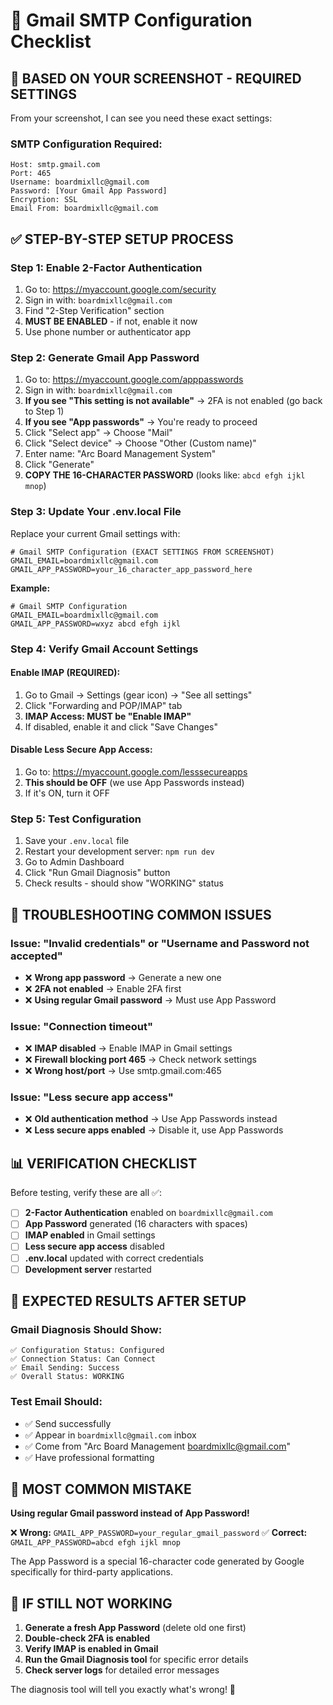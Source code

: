 # 📧 Gmail SMTP Configuration Checklist

## 🎯 **BASED ON YOUR SCREENSHOT - REQUIRED SETTINGS**

From your screenshot, I can see you need these exact settings:

### **SMTP Configuration Required:**
```
Host: smtp.gmail.com
Port: 465
Username: boardmixllc@gmail.com  
Password: [Your Gmail App Password]
Encryption: SSL
Email From: boardmixllc@gmail.com
```

## ✅ **STEP-BY-STEP SETUP PROCESS**

### **Step 1: Enable 2-Factor Authentication**
1. Go to: https://myaccount.google.com/security
2. Sign in with: `boardmixllc@gmail.com`
3. Find "2-Step Verification" section
4. **MUST BE ENABLED** - if not, enable it now
5. Use phone number or authenticator app

### **Step 2: Generate Gmail App Password**
1. Go to: https://myaccount.google.com/apppasswords
2. Sign in with: `boardmixllc@gmail.com`
3. **If you see "This setting is not available"** → 2FA is not enabled (go back to Step 1)
4. **If you see "App passwords"** → You're ready to proceed
5. Click "Select app" → Choose "Mail"
6. Click "Select device" → Choose "Other (Custom name)"
7. Enter name: "Arc Board Management System"
8. Click "Generate"
9. **COPY THE 16-CHARACTER PASSWORD** (looks like: `abcd efgh ijkl mnop`)

### **Step 3: Update Your .env.local File**
Replace your current Gmail settings with:

```env
# Gmail SMTP Configuration (EXACT SETTINGS FROM SCREENSHOT)
GMAIL_EMAIL=boardmixllc@gmail.com
GMAIL_APP_PASSWORD=your_16_character_app_password_here
```

**Example:**
```env
# Gmail SMTP Configuration
GMAIL_EMAIL=boardmixllc@gmail.com
GMAIL_APP_PASSWORD=wxyz abcd efgh ijkl
```

### **Step 4: Verify Gmail Account Settings**

#### **Enable IMAP (REQUIRED):**
1. Go to Gmail → Settings (gear icon) → "See all settings"
2. Click "Forwarding and POP/IMAP" tab
3. **IMAP Access: MUST be "Enable IMAP"**
4. If disabled, enable it and click "Save Changes"

#### **Disable Less Secure App Access:**
1. Go to: https://myaccount.google.com/lesssecureapps
2. **This should be OFF** (we use App Passwords instead)
3. If it's ON, turn it OFF

### **Step 5: Test Configuration**
1. Save your `.env.local` file
2. Restart your development server: `npm run dev`
3. Go to Admin Dashboard
4. Click "Run Gmail Diagnosis" button
5. Check results - should show "WORKING" status

## 🔧 **TROUBLESHOOTING COMMON ISSUES**

### **Issue: "Invalid credentials" or "Username and Password not accepted"**
- ❌ **Wrong app password** → Generate a new one
- ❌ **2FA not enabled** → Enable 2FA first
- ❌ **Using regular Gmail password** → Must use App Password

### **Issue: "Connection timeout"**
- ❌ **IMAP disabled** → Enable IMAP in Gmail settings
- ❌ **Firewall blocking port 465** → Check network settings
- ❌ **Wrong host/port** → Use smtp.gmail.com:465

### **Issue: "Less secure app access"**
- ❌ **Old authentication method** → Use App Passwords instead
- ❌ **Less secure apps enabled** → Disable it, use App Passwords

## 📊 **VERIFICATION CHECKLIST**

Before testing, verify these are all ✅:

- [ ] **2-Factor Authentication** enabled on `boardmixllc@gmail.com`
- [ ] **App Password** generated (16 characters with spaces)
- [ ] **IMAP enabled** in Gmail settings
- [ ] **Less secure app access** disabled
- [ ] **.env.local** updated with correct credentials
- [ ] **Development server** restarted

## 🎯 **EXPECTED RESULTS AFTER SETUP**

### **Gmail Diagnosis Should Show:**
```
✅ Configuration Status: Configured
✅ Connection Status: Can Connect  
✅ Email Sending: Success
✅ Overall Status: WORKING
```

### **Test Email Should:**
- ✅ Send successfully
- ✅ Appear in `boardmixllc@gmail.com` inbox
- ✅ Come from "Arc Board Management <boardmixllc@gmail.com>"
- ✅ Have professional formatting

## 🚨 **MOST COMMON MISTAKE**

**Using regular Gmail password instead of App Password!**

❌ **Wrong:** `GMAIL_APP_PASSWORD=your_regular_gmail_password`
✅ **Correct:** `GMAIL_APP_PASSWORD=abcd efgh ijkl mnop`

The App Password is a special 16-character code generated by Google specifically for third-party applications.

## 🔄 **IF STILL NOT WORKING**

1. **Generate a fresh App Password** (delete old one first)
2. **Double-check 2FA is enabled**
3. **Verify IMAP is enabled in Gmail**
4. **Run the Gmail Diagnosis tool** for specific error details
5. **Check server logs** for detailed error messages

The diagnosis tool will tell you exactly what's wrong! 🎯